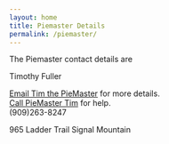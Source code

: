 ```yaml
---
layout: home
title: Piemaster Details
permalink: /piemaster/
---
```


The Piemaster contact details are

Timothy Fuller
<p>
  <a href="mailto:timothypfuller@gmail.com">Email Tim the PieMaster</a> for more details.
  <br/>
  <a href="tel:9092638247">Call PieMaster Tim</a> for help.
  <br/>
  (909)263-8247
</p>

965 Ladder Trail
Signal Mountain

